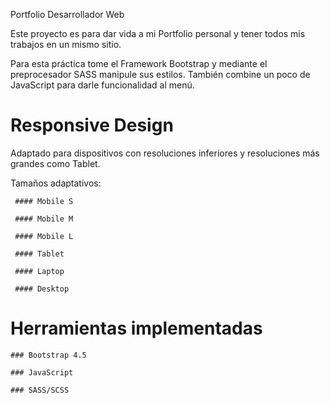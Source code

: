 Portfolio Desarrollador Web 

  Este proyecto es para dar vida a mi Portfolio personal y tener todos mis trabajos en un mismo sitio. 

  Para esta práctica tome el Framework Bootstrap y mediante el preprocesador SASS manipule sus estilos. También combine un poco de JavaScript para darle funcionalidad al menú. 

  

# Responsive Design  

  Adaptado para dispositivos con resoluciones inferiores y resoluciones más grandes como Tablet. 

  Tamaños adaptativos: 

     #### Mobile S 

     #### Mobile M 

     #### Mobile L  

     #### Tablet 

     #### Laptop 

     #### Desktop 

   

# Herramientas implementadas 

    ### Bootstrap 4.5 

    ### JavaScript 

    ### SASS/SCSS 
